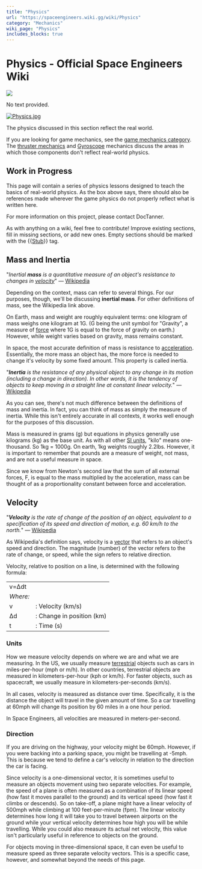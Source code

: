 ```yaml
---
title: "Physics"
url: "https://spaceengineers.wiki.gg/wiki/Physics"
category: "Mechanics"
wiki_page: "Physics"
includes_blocks: true
---
```


# Physics - Official Space Engineers Wiki

![](https://commons.wiki.gg/images/Ambox_banner_content.svg?b0ca34)

No text provided.

[![Physics.jpg](https://spaceengineers.wiki.gg/images/thumb/Physics.jpg/320px-Physics.jpg?a0c461)](https://spaceengineers.wiki.gg/wiki/File:Physics.jpg)

The physics discussed in this section reflect the real world.

If you are looking for game mechanics, see the [game mechanics category](https://spaceengineers.wiki.gg/wiki/Category:Game_mechanics "Category:Game mechanics"). The [thruster mechanics](https://spaceengineers.wiki.gg/wiki/Thruster_mechanics "Thruster mechanics") and [Gyroscope](https://spaceengineers.wiki.gg/wiki/Gyroscope "Gyroscope") mechanics discuss the areas in which those components don't reflect real-world physics.

## Work in Progress

This page will contain a series of physics lessons designed to teach the basics of real-world physics. As the box above says, there should also be references made wherever the game physics do not properly reflect what is written here.

For more information on this project, please contact DocTanner.

As with anything on a wiki, feel free to contribute! Improve existing sections, fill in missing sections, or add new ones. Empty sections should be marked with the {{[Stub](https://spaceengineers.wiki.gg/wiki/Template:Stub "Template:Stub")}} tag.

## Mass and Inertia

"_Inertial **mass** is a quantitative measure of an object's resistance to changes in [velocity](#Velocity)_" — [Wikipedia](https://en.wikipedia.org/wiki/Mass)

Depending on the context, mass can refer to several things. For our purposes, though, we'll be discussing **inertial mass**. For other definitions of mass, see the Wikipedia link above.

On Earth, mass and weight are roughly equivalent terms: one kilogram of mass weighs one kilogram at 1G. (G being the unit symbol for "Gravity", a measure of [force](#Force) where 1G is equal to the force of gravity on earth.) However, while weight varies based on gravity, mass remains constant.

In space, the most accurate definition of mass is resistance to [acceleration](#Acceleration). Essentially, the more mass an object has, the more force is needed to change it's velocity by some fixed amount. This property is called inertia.

"_**Inertia** is the resistance of any physical object to any change in its motion (including a change in direction). In other words, it is the tendency of objects to keep moving in a straight line at constant linear velocity._" — [Wikipedia](https://en.wikipedia.org/wiki/Inertia)

As you can see, there's not much difference between the definitions of mass and inertia. In fact, you can think of mass as simply the measure of inertia. While this isn't entirely accurate in all contexts, it works well enough for the purposes of this discussion.

Mass is measured in grams (g) but equations in physics generally use kilograms (kg) as the base unit. As with all other [SI units](https://en.wikipedia.org/wiki/SI_Units), "kilo" means one-thousand. So 1kg = 1000g. On earth, 1kg weights roughly 2.2lbs. However, it is important to remember that pounds are a measure of weight, not mass, and are not a useful measure in space.

Since we know from Newton's second law that the sum of all external forces, F, is equal to the mass multiplied by the acceleration, mass can be thought of as a proportionality constant between force and acceleration.

## Velocity

"_**Velocity** is the rate of change of the position of an object, equivalent to a specification of its speed and direction of motion, e.g. 60 km/h to the north._" — [Wikipedia](https://en.wikipedia.org/wiki/Velocity)

As Wikipedia's definition says, velocity is a [vector](https://spaceengineers.wiki.gg/wiki/Glossary#vector "Glossary") that refers to an object's speed and direction. The magnitude (number) of the vector refers to the rate of change, or speed, while the sign refers to relative direction.

Velocity, relative to position on a line, is determined with the following formula:

|     |     |
| --- | --- |
| v\=Δdt |     |
| _Where:_ |     |
| v   | : Velocity (km/s) |
| Δd  | : Change in position (km) |
| t   | : Time (s) |

### Units

How we measure velocity depends on where we are and what we are measuring. In the US, we usually measure [terrestrial](https://spaceengineers.wiki.gg/wiki/Glossary#terrestrial "Glossary") objects such as cars in miles-per-hour (mph or m/h). In other countries, terrestrial objects are measured in kilometers-per-hour (kph or km/h). For faster objects, such as spacecraft, we usually measure in kilometers-per-seconds (km/s).

In all cases, velocity is measured as distance over time. Specifically, it is the distance the object will travel in the given amount of time. So a car travelling at 60mph will change its position by 60 miles in a one hour period.

In Space Engineers, all velocities are measured in meters-per-second.

### Direction

If you are driving on the highway, your velocity might be 60mph. However, if you were backing into a parking space, you might be travelling at -5mph. This is because we tend to define a car's velocity in relation to the direction the car is facing.

Since velocity is a one-dimensional vector, it is sometimes useful to measure an objects movement using two separate velocities. For example, the speed of a plane is often measured as a combination of its linear speed (how fast it moves parallel to the ground) and its vertical speed (how fast it climbs or descends). So on take-off, a plane might have a linear velocity of 500mph while climbing at 100 feet-per-minute (fpm). The linear velocity determines how long it will take you to travel between airports on the ground while your vertical velocity determines how high you will be while travelling. While you could also measure its actual net velocity, this value isn't particularly useful in reference to objects on the ground.

For objects moving in three-dimensional space, it can even be useful to measure speed as three separate velocity vectors. This is a specific case, however, and somewhat beyond the needs of this page.
